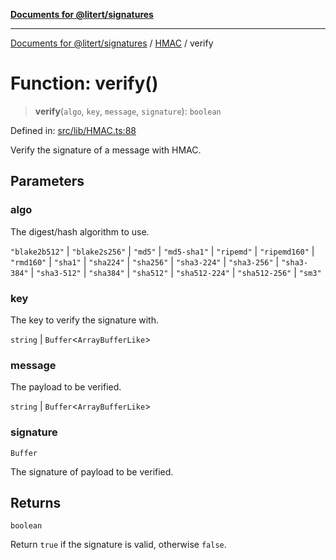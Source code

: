[**Documents for @litert/signatures**](../../README.md)

***

[Documents for @litert/signatures](../../README.md) / [HMAC](../README.md) / verify

# Function: verify()

> **verify**(`algo`, `key`, `message`, `signature`): `boolean`

Defined in: [src/lib/HMAC.ts:88](https://github.com/litert/signatures.js/blob/master/src/lib/HMAC.ts#L88)

Verify the signature of a message with HMAC.

## Parameters

### algo

The digest/hash algorithm to use.

`"blake2b512"` | `"blake2s256"` | `"md5"` | `"md5-sha1"` | `"ripemd"` | `"ripemd160"` | `"rmd160"` | `"sha1"` | `"sha224"` | `"sha256"` | `"sha3-224"` | `"sha3-256"` | `"sha3-384"` | `"sha3-512"` | `"sha384"` | `"sha512"` | `"sha512-224"` | `"sha512-256"` | `"sm3"`

### key

The key to verify the signature with.

`string` | `Buffer`\<`ArrayBufferLike`\>

### message

The payload to be verified.

`string` | `Buffer`\<`ArrayBufferLike`\>

### signature

`Buffer`

The signature of payload to be verified.

## Returns

`boolean`

Return `true` if the signature is valid, otherwise `false`.
